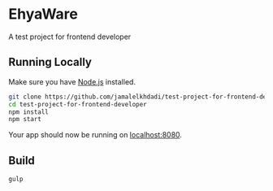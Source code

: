 # EhyaWare

A test project for frontend developer

## Running Locally

Make sure you have [Node.js](http://nodejs.org/) installed.

```sh
git clone https://github.com/jamalelkhdadi/test-project-for-frontend-developer.git
cd test-project-for-frontend-developer
npm install
npm start
```

Your app should now be running on [localhost:8080](http://localhost:8080/).

## Build

```
gulp
```
